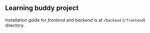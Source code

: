## Learning buddy project

Installation guide for _frontend_ and _backend_ is at `/backend` (`/frontend`) directory.
